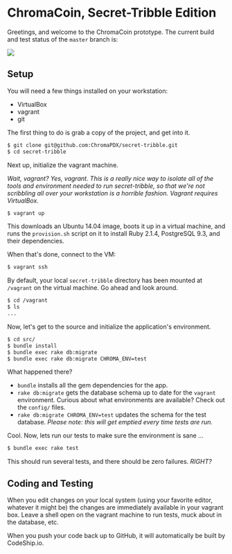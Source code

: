 # ChromaCoin, Secret-Tribble Edition

Greetings, and welcome to the ChromaCoin prototype. The current build and test status of the `master` branch is:

<img src="https://codeship.io/projects/YOUR_PROJECT_UUID/status?branch=master">

## Setup

You will need a few things installed on your workstation:

- VirtualBox
- vagrant
- git

The first thing to do is grab a copy of the project, and get into it.

```bash
$ git clone git@github.com:ChromaPDX/secret-tribble.git
$ cd secret-tribble
```

Next up, initialize the vagrant machine.

*Wait, vagrant? Yes, vagrant. This is a really nice way to isolate all of the tools and environment needed to run secret-tribble, so that we're not scribbling all over your workstation is a horrible fashion. Vagrant requires VirtualBox.*

```bash
$ vagrant up
```

This downloads an Ubuntu 14.04 image, boots it up in a virtual machine, and runs the `provision.sh` script on it to install Ruby 2.1.4, PostgreSQL 9.3, and their dependencies.

When that's done, connect to the VM:

```bash
$ vagrant ssh
```

By default, your local `secret-tribble` directory has been mounted at `/vagrant` on the virtual machine. Go ahead and look around.

```bash
$ cd /vagrant
$ ls
...
```

Now, let's get to the source and initialize the application's environment.

```bash
$ cd src/
$ bundle install
$ bundle exec rake db:migrate
$ bundle exec rake db:migrate CHROMA_ENV=test
```

What happened there?

- `bundle` installs all the gem dependencies for the app.
- `rake db:migrate` gets the database schema up to date for the `vagrant` environment. Curious about what environments are available? Check out the `config/` files.
- `rake db:migrate CHROMA_ENV=test` updates the schema for the test database. *Please note: this will get emptied every time tests are run.*

Cool. Now, lets run our tests to make sure the environment is sane ...

```bash
$ bundle exec rake test
```

This should run several tests, and there should be zero failures. *RIGHT?*

## Coding and Testing

When you edit changes on your local system (using your favorite editor, whatever it might be) the changes are immediately available in your vagrant box. Leave a shell open on the vagrant machine to run tests, muck about in the database, etc.

When you push your code back up to GitHub, it will automatically be built by CodeShip.io.


